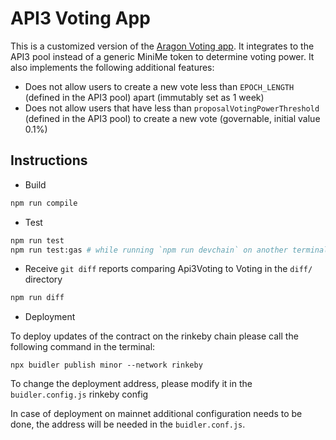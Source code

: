 # API3 Voting App

This is a customized version of the [Aragon Voting app](https://github.com/aragon/aragon-apps/tree/631048d54b9cc71058abb8bd7c17f6738755d950/apps/voting).
It integrates to the API3 pool instead of a generic MiniMe token to determine voting power.
It also implements the following additional features:

- Does not allow users to create a new vote less than `EPOCH_LENGTH` (defined in the API3 pool) apart (immutably set as 1 week)
- Does not allow users that have less than `proposalVotingPowerThreshold` (defined in the API3 pool) to create a new vote (governable, initial value 0.1%)

## Instructions

- Build
```sh
npm run compile
```

- Test
```sh
npm run test
npm run test:gas # while running `npm run devchain` on another terminal
```

- Receive `git diff` reports comparing Api3Voting to Voting in the `diff/` directory
```sh
npm run diff
```

- Deployment 

To deploy updates of the contract on the rinkeby chain please call the following command in the terminal:

```shell script
npx buidler publish minor --network rinkeby
```
To change the deployment address, please
modify it in the `buidler.config.js` rinkeby config


In case of deployment on mainnet additional configuration needs to be done, 
the address will be needed in the `buidler.conf.js`.
